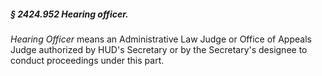 ##### § 2424.952 Hearing officer. #####

*Hearing Officer* means an Administrative Law Judge or Office of Appeals Judge authorized by HUD's Secretary or by the Secretary's designee to conduct proceedings under this part.